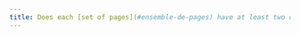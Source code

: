 ```yaml
---
title: Does each [set of pages](#ensemble-de-pages) have at least two different [navigation systems](#systeme-de-navigation) (excluding special cases)?
---
```

